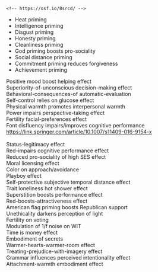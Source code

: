 	<!-- https://osf.io/8srcd/ -->

  * Heat priming<br>
  * Intelligence priming<br>
  * Disgust priming<br>
  * Honesty priming<br>
  * Cleanliness priming<br>
  * God priming boosts pro-sociality<br>
  * Social distance priming<br>
  * Commitment priming reduces forgiveness<br>
  * Achievement priming<br>

Positive mood boost helping effect<br>
Superiority-of-unconscious decision-making effect<br>
Behavioral-consequences-of automatic-evaluation<br>
Self-control relies on glucose effect<br>
Physical warmth promotes interpersonal warmth<br>
Power impairs perspective-taking effect<br>
Fertility facial-preferences effect<br>
Font disfluency impairs/improves cognitive performance<br>
https://link.springer.com/article/10.1007/s11409-016-9154-x<br>
<br>
Status-legitimacy effect<br>
Red-impairs cognitive performance effect<br>
Reduced pro-sociality of high SES effect<br>
Moral licensing effect<br>
Color on approach/avoidance<br>
Playboy effect<br>
Self-protective subjective temporal distance effect<br>
Trait loneliness hot shower effect<br>
Superstition boosts performance effect<br>
Red-boosts-attractiveness effect<br>
American flag priming boosts Republican support<br>
Unethicality darkens perception of light<br>
Fertility on voting<br>
Modulation of 1/f noise on WIT<br>
Time is money effect<br>
Embodiment of secrets<br>
Warmer-hearts-warmer-room effect<br>
Treating-prejudice-with-imagery effect<br>
Grammar influences perceived intentionality effect<br>
Attachment-warmth embodiment effect
<!-- https://journals.sagepub.com/doi/abs/10.1177/0956797613486983?rfr_dat=cr_pub%3Dpubmed&url_ver=Z39.88-2003&rfr_id=ori%3Arid%3Acrossref.org&journalCode=pssa -->